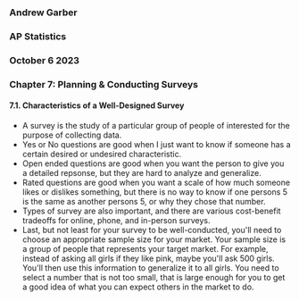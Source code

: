### Andrew Garber
### AP Statistics
### October 6 2023
### Chapter 7: Planning & Conducting Surveys
 

#### 7.1. Characteristics of a Well-Designed Survey
 - A survey is the study of a particular group of people of interested for the purpose of collecting data.
 - Yes or No questions are good when I just want to know if someone has a certain desired or undesired characteristic.
 - Open ended questions are good when you want the person to give you a detailed repsonse, but they are hard to analyze and generalize.
 - Rated questions are good when you want a scale of how much someone likes or dislikes something, but there is no way to know if one persons 5 is the same as another persons 5, or why they chose that number.
 - Types of survey are also important, and there are various cost-benefit tradeoffs for online, phone, and in-person surveys.
 - Last, but not least for your survey to be well-conducted, you'll need to choose an appropriate sample size for your market. Your sample size is a group of people that represents your target market. For example, instead of asking all girls if they like pink, maybe you'll ask 500 girls. You'll then use this information to generalize it to all girls. You need to select a number that is not too small, that is large enough for you to get a good idea of what you can expect others in the market to do.

